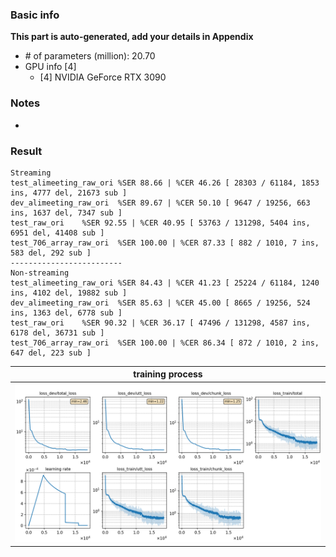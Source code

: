 ### Basic info

**This part is auto-generated, add your details in Appendix**

* \# of parameters (million): 20.70
* GPU info \[4\]
  * \[4\] NVIDIA GeForce RTX 3090

### Notes

* 

### Result
```
Streaming
test_alimeeting_raw_ori %SER 88.66 | %CER 46.26 [ 28303 / 61184, 1853 ins, 4777 del, 21673 sub ]
dev_alimeeting_raw_ori  %SER 89.67 | %CER 50.10 [ 9647 / 19256, 663 ins, 1637 del, 7347 sub ]
test_raw_ori    %SER 92.55 | %CER 40.95 [ 53763 / 131298, 5404 ins, 6951 del, 41408 sub ]
test_706_array_raw_ori  %SER 100.00 | %CER 87.33 [ 882 / 1010, 7 ins, 583 del, 292 sub ]
-------------------------
Non-streaming
test_alimeeting_raw_ori %SER 84.43 | %CER 41.23 [ 25224 / 61184, 1240 ins, 4102 del, 19882 sub ]
dev_alimeeting_raw_ori  %SER 85.63 | %CER 45.00 [ 8665 / 19256, 524 ins, 1363 del, 6778 sub ]
test_raw_ori    %SER 90.32 | %CER 36.17 [ 47496 / 131298, 4587 ins, 6178 del, 36731 sub ]
test_706_array_raw_ori  %SER 100.00 | %CER 86.34 [ 872 / 1010, 2 ins, 647 del, 223 sub ]
```

|     training process    |
|:-----------------------:|
|![tb-plot](./monitor.png)|
